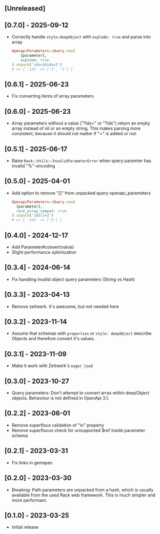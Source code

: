 ## [Unreleased]

## [0.7.0] - 2025-09-12

- Correctly handle `style:deepObject` with `explode: true` and parse into array
  ```ruby
  OpenapiParameters::Query.new(
      [parameter],
      explode: true
  ).unpack('ids=1&ids=2')
  # => { 'ids' => ['1', '2'] }
  ```

## [0.6.1] - 2025-06-23

- Fix converting items of array parameters

## [0.6.0] - 2025-06-23

- Array parameters without a value ("?ids=" or "?ids") return an empty array instead of nil or an empty string.
  This makes parsing more consistent, because it should not matter if "=" is added or not.

## [0.5.1] - 2025-06-17

- Raise `Rack::Utils::InvalidParameterError` when query paramter has invalid "%"-encoding

## [0.5.0] - 2025-04-01

- Add option to remove "[]" from unpacked query openapi_parameters
  ```ruby
  OpenapiParameters::Query.new(
    [parameter],
    rack_array_compat: true
  ).unpack('ids[]=2')
  # => { 'ids' => ['2'] }
  ```

## [0.4.0] - 2024-12-17

- Add Parameter#convert(value)
- Slight performance optimization

## [0.3.4] - 2024-06-14

- Fix handling invalid object query parameters (String vs Hash)

## [0.3.3] - 2023-04-13

- Remove zeitwerk. It's awesome, but not needed here

## [0.3.2] - 2023-11-14

- Assume that schemas with `properties` or `style: deepObject` describe Objects and therefore convert it's values.

## [0.3.1] - 2023-11-09

- Make it work with Zeitwerk's `eager_load`

## [0.3.0] - 2023-10-27

- Query parameters: Don't attempt to convert arras within deepObject objects. Behaviour is not defined in OpenApi 3.1.

## [0.2.2] - 2023-06-01

- Remove superflous validation of "in" property
- Remove superfluous check for unsupported $ref inside parameter schema

## [0.2.1] - 2023-03-31

- Fix links in gemspec

## [0.2.0] - 2023-03-30

- Breaking: Path parameters are unpacked from a hash, which is usually available from the used Rack web framework. This is much simpler and more performant.

## [0.1.0] - 2023-03-25

- Initial release
